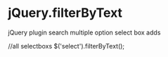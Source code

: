 # jQuery.filterByText
jQuery plugin search multiple option select box adds 

//all selectboxs
$('select').filterByText();
